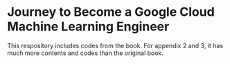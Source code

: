 # Journey to Become a Google Cloud Machine Learning Engineer

This respository includes codes from the book.
For appendix 2 and 3, it has much more contents and codes than the original book.
